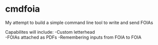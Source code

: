 # cmdfoia
My attempt to build a simple command line tool to write and send FOIAs

Capabilites will include:
-Custom letterhead<br>
-FOIAs attached as PDFs
-Remembering inputs from FOIA to FOIA
